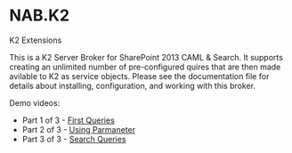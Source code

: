# NAB.K2
K2 Extensions

This is a K2 Server Broker for SharePoint 2013 CAML & Search.  It supports creating an unlimited number of pre-configured quires that are then made avilable to K2 as service objects.
Please see the documentation file for details about installing, configuration, and working with this broker.

Demo videos:
+ Part 1 of 3 - [First Queries](https://youtu.be/qnJH8dkaL9U "YouTube Video")
+ Part 2 of 3 - [Using Parmaneter](https://youtu.be/c3QPxUi9XtE "You Tube Video")
+ Part 3 of 3 - [Search Queries](https://youtu.be/RDZQrpLjrOM "You Tube Video")
